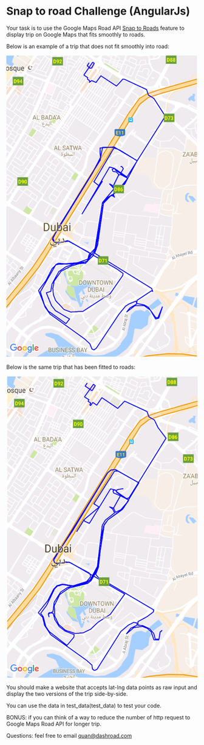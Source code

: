 # Snap to road Challenge (AngularJs)

Your task is to use the Google Maps Road API [Snap to Roads](https://developers.google.com/maps/documentation/roads/snap) feature to display trip on Google Maps that fits smoothly to roads. 

Below is an example of a trip that does not fit smoothly into road:

![Alt text](maps/raw_data_mapped.png?raw=true "Raw trip data drawn")

Below is the same trip that has been fitted to roads:

![Alt text](maps/latlng_snapped_to_road.png?raw=true "Trips fitted to road")

You should make a website that accepts lat-lng data points as raw input and display the two versions of the trip side-by-side.

You can use the data in test_data(test_data) to test your code.

BONUS: if you can think of a way to reduce the number of http request to Google Maps Road API for longer trip.

Questions: feel free to email quan@dashroad.com
